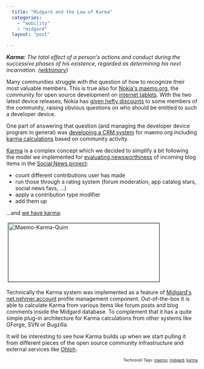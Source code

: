 ```yaml
---
  title: "Midgard and the Law of Karma"
  categories: 
    - "mobility"
    - "midgard"
  layout: "post"

---
```

<strong><em>Karma:</em></strong><em> The total effect of a person's actions and conduct during the successive phases of his existence, regarded as determining his next incarnation. (</em><em><a href="http://en.wiktionary.org/wiki/karma">wiktionary</a></em><em>)</em>

Many communities struggle with the question of how to recognize their most valuable members. This is true also for <a href="http://maemo.org/">Nokia's maemo.org</a>, the community for open source development on <a href="http://gigaom.com/2007/11/01/nokia-the-n810-tablet-the-long-view/">internet tablets</a>. With the two latest device releases, Nokia has <a href="http://maemo.org/news/announcements/view/1192708879.html">given hefty discounts</a> to some members of the community, raising obvious questions on who should be entitled to such a developer device.

One part of answering that question (and managing the developer device program in general) was <a href="https://garage.maemo.org/tracker/?func=detail&amp;aid=908&amp;group_id=106&amp;atid=940">developing a CRM system</a> for maemo.org including <a href="http://lists.maemo.org/pipermail/maemo-developers/2007-November/012398.html">karma calculations</a> based on community activity.

<a href="http://en.wikipedia.org/wiki/Karma">Karma</a> is a complex concept which we decided to simplify a bit following the model we implemented for <a href="http://bergie.iki.fi/blog/calculating_news_item_relevance/">evaluating newsworthiness</a> of incoming blog items in the <a href="http://bergie.iki.fi/blog/maemo_social_news_launched/">Social News project</a>:

<ul><li>count different contributions user has made</li><li>run those through a rating system (forum moderation, app catalog stars, social news favs, ...)</li><li>apply a contribution type modifier</li><li>add them up</li></ul>...and <a href="http://maemo.org/profile/list">we have karma</a>:

<a href="https://s3.eu-central-1.amazonaws.com/bergie-iki-fi/maemo-karma-quim.png"><img src="https://s3.eu-central-1.amazonaws.com/bergie-iki-fi/maemo-karma-quim-tm.jpg" height="154" width="398" border="1" hspace="4" vspace="4" alt="Maemo-Karma-Quim" /></a>

Technically the Karma system was implemented as a feature of <a href="http://www.midgard-project.org/">Midgard's</a> <a href="http://trac.midgard-project.org/browser/trunk/midcom/net.nehmer.account">net.nehmer.account</a> profile management component. Out-of-the-box it is able to calculate Karma from various items like forum posts and blog comments inside the Midgard database. To complement that it has a quite simple plug-in architecture for Karma calculations from other systems like GForge, SVN or Bugzilla.

It will be interesting to see how Karma builds up when we start pulling it from different pieces of the open source community infrastructure and external services like <a href="http://www.ohloh.net/">Ohloh</a>.

<p style="text-align:right;font-size:10px;">Technorati Tags: <a href="http://www.technorati.com/tag/maemo" rel="tag">maemo</a>, <a href="http://www.technorati.com/tag/midgard" rel="tag">midgard</a>, <a href="http://www.technorati.com/tag/karma" rel="tag">karma</a></p>
